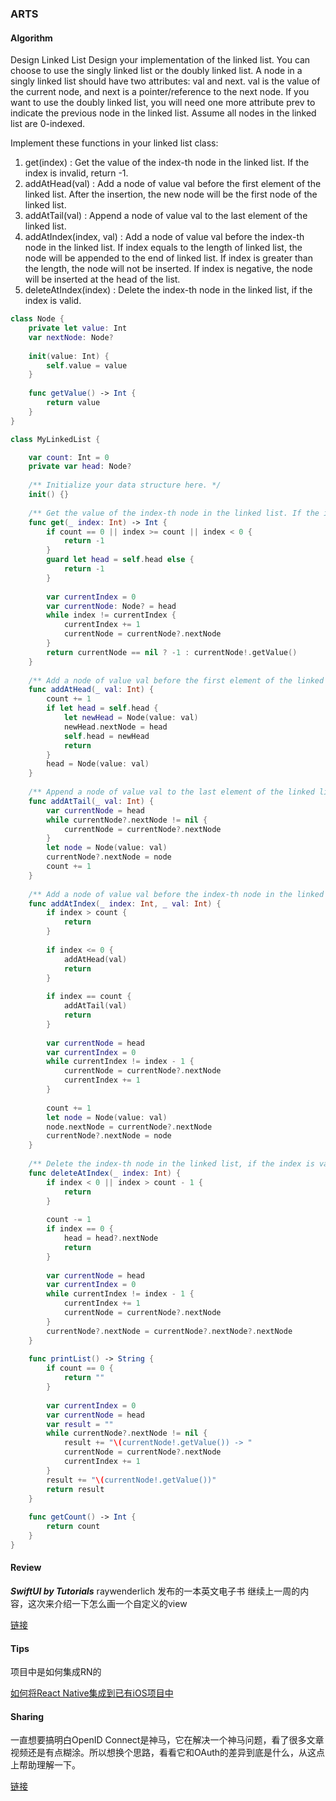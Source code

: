 ### ARTS

#### Algorithm

Design Linked List
Design your implementation of the linked list. You can choose to use the singly linked list or the doubly linked list. A node in a singly linked list should have two attributes: val and next. val is the value of the current node, and next is a pointer/reference to the next node. If you want to use the doubly linked list, you will need one more attribute prev to indicate the previous node in the linked list. Assume all nodes in the linked list are 0-indexed.

Implement these functions in your linked list class:

1. get(index) : Get the value of the index-th node in the linked list. If the index is invalid, return -1.
2. addAtHead(val) : Add a node of value val before the first element of the linked list. After the insertion, the new node will be the first node of the linked list.
3. addAtTail(val) : Append a node of value val to the last element of the linked list.
4. addAtIndex(index, val) : Add a node of value val before the index-th node in the linked list. If index equals to the length of linked list, the node will be appended to the end of linked list. If index is greater than the length, the node will not be inserted. If index is negative, the node will be inserted at the head of the list.
5. deleteAtIndex(index) : Delete the index-th node in the linked list, if the index is valid.

```swift
class Node {
    private let value: Int
    var nextNode: Node?
    
    init(value: Int) {
        self.value = value
    }
    
    func getValue() -> Int {
        return value
    }
}

class MyLinkedList {

    var count: Int = 0
    private var head: Node?
    
    /** Initialize your data structure here. */
    init() {}
    
    /** Get the value of the index-th node in the linked list. If the index is invalid, return -1. */
    func get(_ index: Int) -> Int {
        if count == 0 || index >= count || index < 0 {
            return -1
        }
        guard let head = self.head else {
            return -1
        }
        
        var currentIndex = 0
        var currentNode: Node? = head
        while index != currentIndex {
            currentIndex += 1
            currentNode = currentNode?.nextNode
        }
        return currentNode == nil ? -1 : currentNode!.getValue()
    }
    
    /** Add a node of value val before the first element of the linked list. After the insertion, the new node will be the first node of the linked list. */
    func addAtHead(_ val: Int) {
        count += 1
        if let head = self.head {
            let newHead = Node(value: val)
            newHead.nextNode = head
            self.head = newHead
            return
        }
        head = Node(value: val)
    }
    
    /** Append a node of value val to the last element of the linked list. */
    func addAtTail(_ val: Int) {
        var currentNode = head
        while currentNode?.nextNode != nil {
            currentNode = currentNode?.nextNode
        }
        let node = Node(value: val)
        currentNode?.nextNode = node
        count += 1
    }
    
    /** Add a node of value val before the index-th node in the linked list. If index equals to the length of linked list, the node will be appended to the end of linked list. If index is greater than the length, the node will not be inserted. */
    func addAtIndex(_ index: Int, _ val: Int) {
        if index > count {
            return
        }
        
        if index <= 0 {
            addAtHead(val)
            return
        }
        
        if index == count {
            addAtTail(val)
            return
        }
        
        var currentNode = head
        var currentIndex = 0
        while currentIndex != index - 1 {
            currentNode = currentNode?.nextNode
            currentIndex += 1
        }
        
        count += 1
        let node = Node(value: val)
        node.nextNode = currentNode?.nextNode
        currentNode?.nextNode = node
    }
    
    /** Delete the index-th node in the linked list, if the index is valid. */
    func deleteAtIndex(_ index: Int) {
        if index < 0 || index > count - 1 {
            return
        }
        
        count -= 1
        if index == 0 {
            head = head?.nextNode
            return
        }
        
        var currentNode = head
        var currentIndex = 0
        while currentIndex != index - 1 {
            currentIndex += 1
            currentNode = currentNode?.nextNode
        }
        currentNode?.nextNode = currentNode?.nextNode?.nextNode
    }
    
    func printList() -> String {
        if count == 0 {
            return ""
        }
        
        var currentIndex = 0
        var currentNode = head
        var result = ""
        while currentNode?.nextNode != nil {
            result += "\(currentNode!.getValue()) -> "
            currentNode = currentNode?.nextNode
            currentIndex += 1
        }
        result += "\(currentNode!.getValue())"
        return result
    }
    
    func getCount() -> Int {
        return count
    }
}
```

#### Review

***SwiftUI by Tutorials*** raywenderlich 发布的一本英文电子书
继续上一周的内容，这次来介绍一下怎么画一个自定义的view

[链接](https://www.jianshu.com/p/d493044e9079)

#### Tips

项目中是如何集成RN的

[如何将React Native集成到已有iOS项目中](https://www.jianshu.com/p/68aa56eddd11)

#### Sharing

一直想要搞明白OpenID Connect是神马，它在解决一个神马问题，看了很多文章视频还是有点糊涂。所以想换个思路，看看它和OAuth的差异到底是什么，从这点上帮助理解一下。

[链接](https://www.jianshu.com/p/a773806f9831)